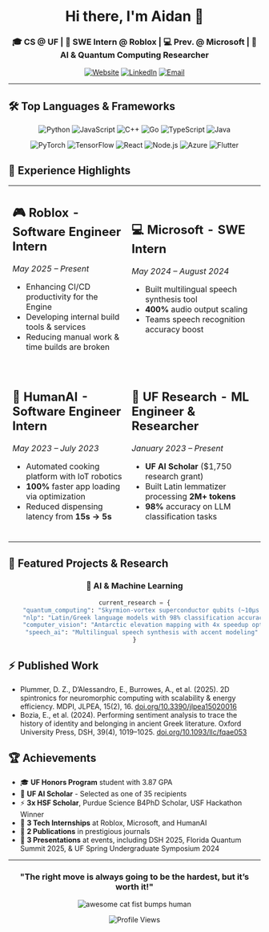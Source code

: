 <div align="center">
  
# Hi there, I'm Aidan 👋

### 🎓 CS @ UF | 💼 SWE Intern @ Roblox | 💻 Prev. @ Microsoft | 🔬 AI & Quantum Computing Researcher

[![Website](https://img.shields.io/badge/Portfolio-FF5722?style=for-the-badge&logo=google-chrome&logoColor=white)](https://aidanburrowes.github.io/)
[![LinkedIn](https://img.shields.io/badge/LinkedIn-0077B5?style=for-the-badge&logo=linkedin&logoColor=white)](https://linkedin.com/in/aidanburrowes)
[![Email](https://img.shields.io/badge/Email-D14836?style=for-the-badge&logo=gmail&logoColor=white)](mailto:aidan.burrowes@gmail.com)

</div>

---

## 🛠️ Top Languages & Frameworks

<div align="center">

![Python](https://img.shields.io/badge/Python-3776AB?style=for-the-badge&logo=python&logoColor=white)
![JavaScript](https://img.shields.io/badge/JavaScript-F7DF1E?style=for-the-badge&logo=javascript&logoColor=black)
![C++](https://img.shields.io/badge/C++-00599C?style=for-the-badge&logo=cplusplus&logoColor=white)
![Go](https://img.shields.io/badge/Go-00ADD8?style=for-the-badge&logo=go&logoColor=white)
![TypeScript](https://img.shields.io/badge/TypeScript-007ACC?style=for-the-badge&logo=typescript&logoColor=white)
![Java](https://img.shields.io/badge/Java-ED8B00?style=for-the-badge&logo=openjdk&logoColor=white)

![PyTorch](https://img.shields.io/badge/PyTorch-EE4C2C?style=for-the-badge&logo=pytorch&logoColor=white)
![TensorFlow](https://img.shields.io/badge/TensorFlow-FF6F00?style=for-the-badge&logo=tensorflow&logoColor=white)
![React](https://img.shields.io/badge/React-20232A?style=for-the-badge&logo=react&logoColor=61DAFB)
![Node.js](https://img.shields.io/badge/Node.js-43853D?style=for-the-badge&logo=node.js&logoColor=white)
![Azure](https://img.shields.io/badge/Azure-0089D0?style=for-the-badge&logo=microsoft-azure&logoColor=white)
![Flutter](https://img.shields.io/badge/Flutter-02569B?style=for-the-badge&logo=flutter&logoColor=white)

</div>

## 💼 Experience Highlights

<table align="center">
<tr>
<td>

## 🎮 **Roblox** - Software Engineer Intern
*May 2025 – Present*
- Enhancing CI/CD productivity for the Engine
- Developing internal build tools & services
- Reducing manual work & time builds are broken
<br></br>

</td>
<td>

## 💻 **Microsoft** - SWE Intern
*May 2024 – August 2024*
- Built multilingual speech synthesis tool
- **400%** audio output scaling
- Teams speech recognition accuracy boost
<br></br>

</td>
</tr>
<tr>
<td>

## 🤖 **HumanAI** - Software Engineer Intern  
*May 2023 – July 2023*
- Automated cooking platform with IoT robotics
- **100%** faster app loading via optimization
- Reduced dispensing latency from **15s → 5s**
<br></br>

</td>
<td>

## 🔬 **UF Research** - ML Engineer & Researcher
*January 2023 – Present*
- **UF AI Scholar** ($1,750 research grant)
- Built Latin lemmatizer processing **2M+ tokens**
- **98%** accuracy on LLM classification tasks
<br></br>

</td>
</tr>
</table>

## 🚀 Featured Projects & Research

<div align="center">

### 🧠 **AI & Machine Learning**
```python
current_research = {
    "quantum_computing": "Skyrmion-vortex superconductor qubits (~10μs T1, 50x improvement)",
    "nlp": "Latin/Greek language models with 98% classification accuracy",
    "computer_vision": "Antarctic elevation mapping with 4x speedup optimization",
    "speech_ai": "Multilingual speech synthesis with accent modeling"
}
```
</div>

## ⚡ **Published Work**

<div>

- Plummer, D. Z., D’Alessandro, E., Burrowes, A., et al. (2025). 2D spintronics for neuromorphic
computing with scalability & energy efficiency. MDPI, JLPEA, 15(2), 16. [doi.org/10.3390/jlpea15020016](doi.org/10.3390/jlpea15020016)
- Bozia, E., et al. (2024). Performing sentiment analysis to trace the history of identity and belonging in
ancient Greek literature. Oxford University Press, DSH, 39(4), 1019–1025. [doi.org/10.1093/llc/fqae053](doi.org/10.1093/llc/fqae053)

</div>

<div align="center">

</div>

## 🏆 Achievements

- 🎓 **UF Honors Program** student with 3.87 GPA
- 🔬 **UF AI Scholar** - Selected as one of 35 recipients
- ⚡ **3x HSF Scholar**, Purdue Science B4PhD Scholar, USF Hackathon Winner
- 🏢 **3 Tech Internships** at Roblox, Microsoft, and HumanAI
- 📄 **2 Publications** in prestigious journals
- 🎯 **3 Presentations** at events, including DSH 2025, Florida Quantum Summit 2025, & UF Spring Undergraduate Symposium 2024

<div align="center">

---

### "The right move is always going to be the hardest, but it’s worth it!"

![awesome cat fist bumps human](https://media1.tenor.com/m/fsRb0U9CyoIAAAAd/cool-cat-fist-bump.gif)

![Profile Views](https://komarev.com/ghpvc/?username=aidanburrowes&color=brightgreen&style=flat-square)

</div></div>
